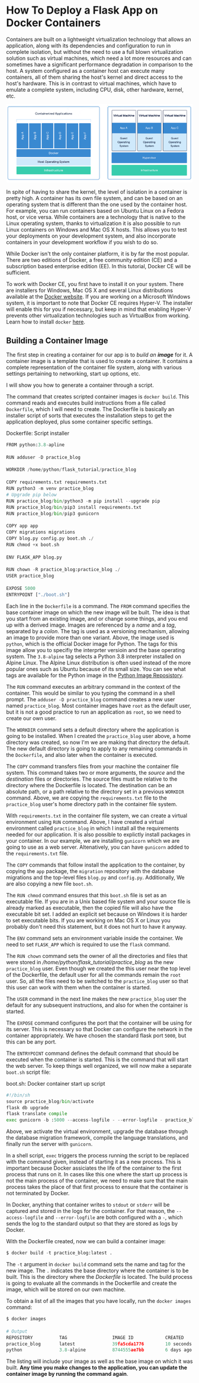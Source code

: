 # How To Deploy a Flask App on Docker Containers

Containers are built on a lightweight virtualization technology that allows an application, along with its dependencies and configuration to run in complete isolation, but without the need to use a full blown virtualization solution such as virtual machines, which need a lot more resources and can sometimes have a significant performance degradation in comparison to the host. A system configured as a container host can execute many containers, all of them sharing the host's kernel and direct access to the host's hardware. This is in contrast to virtual machines, which have to emulate a complete system, including CPU, disk, other hardware, kernel, etc.

![Docker vs VMs](images/docker_vs_vms.png)

In spite of having to share the kernel, the level of isolation in a container is pretty high. A container has its own file system, and can be based on an operating system that is different than the one used by the container host. For example, you can run containers based on Ubuntu Linux on a Fedora host, or vice versa. While containers are a technology that is native to the Linux operating system, thanks to virtualization it is also possible to run Linux containers on Windows and Mac OS X hosts. This allows you to test your deployments on your development system, and also incorporate containers in your development workflow if you wish to do so.

While Docker isn't the only container platform, it is by far the most popular. There are two editions of Docker, a free community edition (CE) and a subscription based enterprise edition (EE). In this tutorial, Docker CE will be sufficient.

To work with Docker CE, you first have to install it on your system. There are installers for Windows, Mac OS X and several Linux distributions available at the [Docker website](https://www.docker.com/community-edition). If you are working on a Microsoft Windows system, it is important to note that Docker CE requires Hyper-V. The installer will enable this for you if necessary, but keep in mind that enabling Hyper-V prevents other virtualization technologies such as VirtualBox from working. Learn how to install `docker` [here](how_to_install_docker.md).

## Building a Container Image

The first step in creating a container for our app is to _build an **image**_ for it. A container image is a template that is used to create a container. It contains a complete representation of the container file system, along with various settings pertaining to networking, start up options, etc.

I will show you how to generate a container through a script. 

The command that creates scripted container images is `docker build`. This command reads and executes build instructions from a file called `Dockerfile`, which I will need to create. The Dockerfile is basically an installer script of sorts that executes the installation steps to get the application deployed, plus some container specific settings.

Dockerfile: Script installer
```python
FROM python:3.8-apline

RUN adduser -D practice_blog

WORKDIR /home/python/flask_tutorial/practice_blog

COPY requirements.txt requirements.txt
RUN python3 -m venv practice_blog
# Upgrade pip below
RUN practice_blog/bin/python3 -m pip install --upgrade pip
RUN practice_blog/bin/pip3 install requirements.txt
RUN practice_blog/bin/pip3 gunicorn

COPY app app
COPY migrations migrations
COPY blog.py config.py boot.sh ./
RUN chmod +x boot.sh

ENV FLASK_APP blog.py

RUN chown -R practice_blog:practice_blog ./
USER practice_blog

EXPOSE 5000
ENTRYPOINT ["./boot.sh"]
```
Each line in the `Dockerfile` is a command. The `FROM` command specifies the base container image on which the new image will be built. The idea is that you start from an existing image, and or change some things, and you end up with a derived image. Images are referenced by a _name_ and a _tag_, separated by a _colon_. The tag is used as a versioning mechanism, allowing an image to provide more than one variant. Above, the image used is `python`, which is the official Docker image for Python. The tags for this image allow you to specifiy the interprter versioin and the base operating system. The `3.8-alpine` tag selects a Python 3.8 interpreter installed on Alpine Linux. The Alpine Linux distribution is often used instead of the more popular ones such as Ubuntu because of its small size. You can see what tags are available for the Python image in the [Python Image Reposistory](https://hub.docker.com/_/python?tab=tags).

The `RUN` command executes an arbitrary command in the context of the container. This would be similar to you typing the command in a shell prompt. The `adduser -D practice_blog` command creates a new user named `practice_blog`. Most container images have `root` as the default user, but it is not a good practice to run an application as `root`, so we need to create our own user.

The `WORKDIR` command sets a default directory where the application is going to be installed. When I created the `practice_blog` user above, a home directory was created, so now I'm we are making that directory the default. The new default directory is going to apply to any remaining commands in the `Dockerfile`, and also later when the container is executed.

The `COPY` command transfers files from your machine the container file system. This command takes two or more arguments, the _source_ and the _destination_ files or directories. The source files must be relative to the directory where the Dockerfile is located. The destination can be an absolute path, or a path relative to the directory set in a previous `WORKDIR` command. Above, we are copying the `requirements.txt` file to the `practice_blog` user's home directory path in the container file system.

With `requirements.txt` in the container file system, we can create a virtual environment using `RUN` command. Above, I have created a virtual environment called `practice_blog` in which I install all the requirements needed for our application. It is also possible to explictly install packages in your container. In our example, we are installing `gunicorn` which we are going to use as a web server. Altenatively, you can have `gunicorn` added to the `requirements.txt` file.

The `COPY` commands that follow install the application to the container, by copying the `app` package, the `migration` repository with the database migrations and the top-level files `blog.py` and `config.py`. Additionally, We are also copying a new file `boot.sh`.

The `RUN chmod` command ensures that this `boot.sh`  file is set as an executable file. If you are in a Unix based file system and your source file is already marked as executable, then the copied file will also have the executable bit set. I added an explicit set because on Windows it is harder to set executable bits. If you are working on Mac OS X or Linux you probably don't need this statement, but it does not hurt to have it anyway.

The `ENV` command sets an environment variable inside the container. We need to set `FLASK_APP` which is required to use the `flask` command.

The `RUN chown` command sets the owner of all the directories and files that were stored in _/home/python/flask_tutorial/practice_blog_ as the new `practice_blog` user. Even though we created the this user near the top level of the Dockerfile, the default user for all the commands remain the `root` user. So, all the files need to be switched to the `practice_blog` user so that this user can work with them when the container is started.

The `USER` command in the next line makes the new `practice_blog` user the default for any subsequent instructions, and also for when the container is started.

The `EXPOSE` command configures the port that the container will be using for its server. This is necessary so that Docker can configure the network in the container appropriately. We have chosen the standard flask port `5000`, but this can be any port.

The `ENTRYPOINT` command defines the default command that should be executed when the container is started. This is the command that will start the web server. To keep things well organized, we will now make a separate `boot.sh` script file:

boot.sh: Docker container start up script
```python
#!/bin/sh
source practice_blog/bin/activate
flask db upgrade
flask translate compile
exec gunicorn -b :5000 --access-logfile - --error-logfile - practice_blog:app
```
Above, we activate the virtual environment, upgrade the database through the database migration framework, compile the language translations, and finally run the server with `gunicorn`.

In a shell script, `exec` triggers the process running the script to be replaced with the command given, instead of starting it as a new process. This is important because Docker assiciates the life of the container to the first process that runs on it. In cases like this one where the start up process is not the main process of the container, we need to make sure that the main process takes the place of that first process to ensure that the container is not terminated by Docker.

In Docker, anything that container writes to `stdout` or `stderr` will be captured and stored in the logs for the container. For that reason, the `--access-logfile` and `--error-logfile` are both configured with a `-`, which sends the log to the standard output so that they are stored as logs by Docker.

With the Dockerfile created, now we can build a container image:
```python
$ docker build -t practice_blog:latest .
```

The `-t` argument in `docker build` command sets the name and tag for the new image. The `.` indicates the base directory where the container is to be built. This is the directory where the _Dockerfile_ is located. The build process is going to evaluate all the commands in the Dockerfile and create the image, which will be stored on our own machine.

To obtain a list of all the images that you have locally, run the `docker images` command:

```python
$ docker images

# Output
REPOSITORY          TAG                 IMAGE ID            CREATED             SIZE
practice_blog       latest              39fa5cda1776        10 seconds ago      206MB
python              3.8-alpine          8744555ae7bb        6 days ago          42.3MB
```
The listing will include your image as well as the base image on which it was built. **Any time you make changes to the application, you can update the container image by running the command again**.